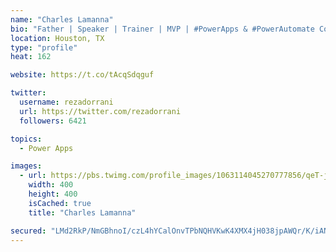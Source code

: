 ```yaml
---
name: "Charles Lamanna"
bio: "Father | Speaker | Trainer | MVP | #PowerApps & #PowerAutomate Community Super User | YouTuber Right-pointing triangle http://youtube.com/c/rezadorrani | Learn - Share - Clockwise rightwards and leftwards open circle arrows"
location: Houston, TX
type: "profile"
heat: 162

website: https://t.co/tAcqSdqguf

twitter:
  username: rezadorrani
  url: https://twitter.com/rezadorrani
  followers: 6421

topics:
  - Power Apps

images:
  - url: https://pbs.twimg.com/profile_images/1063114045270777856/qeT-jpWr_400x400.jpg
    width: 400
    height: 400
    isCached: true
    title: "Charles Lamanna"

secured: "LMd2RkP/NmGBhnoI/czL4hYCalOnvTPbNQHVKwK4XMX4jH038jpAWQr/K/iANvTqExN6/CvKsf7zzXUPdhupxwbeQPHjF6q7zMv3vIpfdje/lUpctTi1mNTlMYsAADWeqxdJUjax7bhbzZYEMxaszuErMMnX43LRvtIWYSvwSi/vNj1G/JEeuP2frIlv9PNS0XSJmVYXSBjIzwTZme+hjj4k9Nw2d5GfAKkVCG16FrKwj/ZjFJ9HtH1KS3QjpbhVL4/VooSYo42seJJac9/dnBwvrboaLLCdVnOOpKiy846B/h0HGeGhCi8F4Z87nKlteda+Wxij7RL3fPqZkOl7ttooGEUndDELWmxDIpt9wW/AphWvyk3L09GAplbYb/xpZeg1n7fTrku5Gg4U07iNXv4bYcysFKvCK6vx2U0pUCc=;609nuHcS+2T2yHxkFN5qzw=="
---
```


